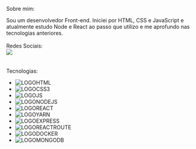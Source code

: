 Sobre mim:

Sou um desenvolvedor Front-end.
Iniciei por HTML, CSS e JavaScript e
atualmente estudo Node e React ao
passo que utilizo e me aprofundo nas
tecnologias anteriores.
<br>
<br>
Redes Sociais:
<br>
<a href="https://www.linkedin.com/in/gabriel-campos-de-brito/"> <img src="https://img.shields.io/badge/linkedin-%230077B5.svg?style=for-the-badge&logo=linkedin&logoColor=white"></a>
 <br>
<br>   
 Tecnologias:
- <img src="https://img.shields.io/badge/html5-%23E34F26.svg?style=for-the-badge&logo=html5&logoColor=white" alt=LOGOHTML>
- <img src="https://img.shields.io/badge/css3-%231572B6.svg?style=for-the-badge&logo=css3&logoColor=white" alt=LOGOCSS3>
- <img src="https://img.shields.io/badge/javascript-%23323330.svg?style=for-the-badge&logo=javascript&logoColor=%23F7DF1E" alt=LOGOJS>
- <img src="https://img.shields.io/badge/node.js-6DA55F?style=for-the-badge&logo=node.js&logoColor=white" alt=LOGONODEJS>
- <img src="https://img.shields.io/badge/react-%2320232a.svg?style=for-the-badge&logo=react&logoColor=%2361DAFB" alt=LOGOREACT>
- <img src="https://img.shields.io/badge/yarn-%232C8EBB.svg?style=for-the-badge&logo=yarn&logoColor=white" alt=LOGOYARN>
- <img src="https://img.shields.io/badge/express.js-%23404d59.svg?style=for-the-badge&logo=express&logoColor=%2361DAFB" alt=LOGOEXPRESS>
- <img src="https://img.shields.io/badge/react_route%20-%2320232a.svg?&style=for-the-badge&logo=react&logoColor=%2361DAFB" alt=LOGOREACTROUTE>
- <img src="https://img.shields.io/badge/docker-%230db7ed.svg?style=for-the-badge&logo=docker&logoColor=white" alt=LOGODOCKER>
- <img src="https://img.shields.io/badge/MongoDB-%234ea94b.svg?style=for-the-badge&logo=mongodb&logoColor=white" alt=LOGOMONGODB>

